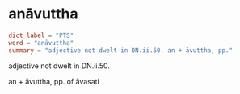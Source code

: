 # anāvuttha

``` toml
dict_label = "PTS"
word = "anāvuttha"
summary = "adjective not dwelt in DN.ii.50. an + āvuttha, pp."
```

adjective not dwelt in DN.ii.50.

an \+ āvuttha, pp. of āvasati

